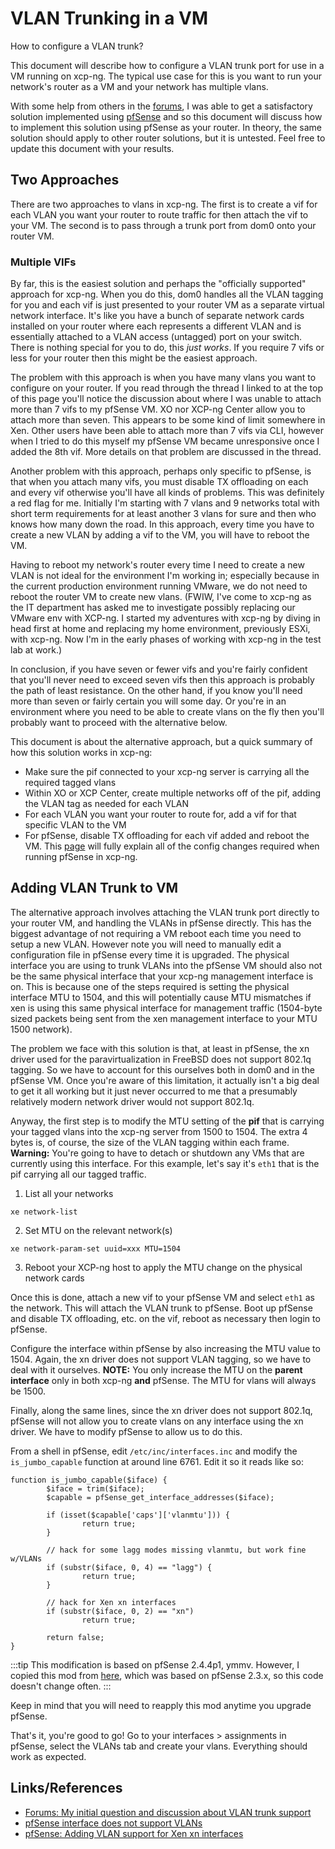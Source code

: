 # VLAN Trunking in a VM

How to configure a VLAN trunk?

This document will describe how to configure a VLAN trunk port for use in a VM running on xcp-ng. The typical use case for this is you want to run your network's router as a VM and your network has multiple vlans.

With some help from others in the [forums](https://xcp-ng.org/forum/topic/729/how-to-connect-vlan-trunk-to-vm/11), I was able to get a satisfactory solution implemented using [pfSense](https://pfsense.org) and so this document will discuss how to implement this solution using pfSense as your router. In theory, the same solution should apply to other router solutions, but it is untested. Feel free to update this document with your results.

## Two Approaches

There are two approaches to vlans in xcp-ng. The first is to create a vif for each VLAN you want your router to route traffic for then attach the vif to your VM. The second is to pass through a trunk port from dom0 onto your router VM.

### Multiple VIFs

By far, this is the easiest solution and perhaps the "officially supported" approach for xcp-ng. When you do this, dom0 handles all the VLAN tagging for you and each vif is just presented to your router VM as a separate virtual network interface. It's like you have a bunch of separate network cards installed on your router where each represents a different VLAN and is essentially attached to a VLAN access (untagged) port on your switch. There is nothing special for you to do, this _just works_. If you require 7 vifs or less for your router then this might be the easiest approach.

The problem with this approach is when you have many vlans you want to configure on your router. If you read through the thread I linked to at the top of this page you'll notice the discussion about where I was unable to attach more than 7 vifs to my pfSense VM. XO nor XCP-ng Center allow you to attach more than seven. This appears to be some kind of limit somewhere in Xen. Other users have been able to attach more than 7 vifs via CLI, however when I tried to do this myself my pfSense VM became unresponsive once I added the 8th vif. More details on that problem are discussed in the thread.

Another problem with this approach, perhaps only specific to pfSense, is that when you attach many vifs, you must disable TX offloading on each and every vif otherwise you'll have all kinds of problems. This was definitely a red flag for me. Initially I'm starting with 7 vlans and 9 networks total with short term requirements for at least another 3 vlans for sure and then who knows how many down the road. In this approach, every time you have to create a new VLAN by adding a vif to the VM, you will have to reboot the VM.

Having to reboot my network's router every time I need to create a new VLAN is not ideal for the environment I'm working in; especially because in the current production environment running VMware, we do not need to reboot the router VM to create new vlans. (FWIW, I've come to xcp-ng as the IT department has asked me to investigate possibly replacing our VMware env with XCP-ng. I started my adventures with xcp-ng by diving in head first at home and replacing my home environment, previously ESXi, with xcp-ng. Now I'm in the early phases of working with xcp-ng in the test lab at work.)

In conclusion, if you have seven or fewer vifs and you're fairly confident that you'll never need to exceed seven vifs then this approach is probably the path of least resistance. On the other hand, if you know you'll need more than seven or fairly certain you will some day. Or you're in an environment where you need to be able to create vlans on the fly then you'll probably want to proceed with the alternative below.

This document is about the alternative approach, but a quick summary of how this solution works in xcp-ng:
* Make sure the pif connected to your xcp-ng server is carrying all the required tagged vlans
* Within XO or XCP Center, create multiple networks off of the pif, adding the VLAN tag as needed for each VLAN
* For each VLAN you want your router to route for, add a vif for that specific VLAN to the VM
* For pfSense, disable TX offloading for each vif added and reboot the VM. This [page](pfsense) will fully explain all of the config changes required when running pfSense in xcp-ng.

## Adding VLAN Trunk to VM

The alternative approach involves attaching the VLAN trunk port directly to your router VM, and handling the VLANs in pfSense directly. This has the biggest advantage of not requiring a VM reboot each time you need to setup a new VLAN. However note you will need to manually edit a configuration file in pfSense every time it is upgraded. The physical interface you are using to trunk VLANs into the pfSense VM should also not be the same physical interface that your xcp-ng management interface is on. This is because one of the steps required is setting the physical interface MTU to 1504, and this will potentially cause MTU mismatches if xen is using this same physical interface for management traffic (1504-byte sized packets being sent from the xen management interface to your MTU 1500 network).

The problem we face with this solution is that, at least in pfSense, the xn driver used for the paravirtualization in FreeBSD does not support 802.1q tagging. So we have to account for this ourselves both in dom0 and in the pfSense VM. Once you're aware of this limitation, it actually isn't a big deal to get it all working but it just never occurred to me that a presumably relatively modern network driver would not support 802.1q.

Anyway, the first step is to modify the MTU setting of the **pif** that is carrying your tagged vlans into the xcp-ng server from 1500 to 1504. The extra 4 bytes is, of course, the size of the VLAN tagging within each frame. **Warning:** You're going to have to detach or shutdown any VMs that are currently using this interface. For this example, let's say it's `eth1` that is the pif carrying all our tagged traffic.


1. List all your networks
```
xe network-list
```
2. Set MTU on the relevant network(s)
```
xe network-param-set uuid=xxx MTU=1504
```
3. Reboot your XCP-ng host to apply the MTU change on the physical network cards


Once this is done, attach a new vif to your pfSense VM and select `eth1` as the network. This will attach the VLAN trunk to pfSense. Boot up pfSense and disable TX offloading, etc. on the vif, reboot as necessary then login to pfSense.

Configure the interface within pfSense by also increasing the MTU value to 1504. Again, the xn driver does not support VLAN tagging, so we have to deal with it ourselves. **NOTE:** You only increase the MTU on the **parent interface** only in both xcp-ng **and** pfSense. The MTU for vlans will always be 1500.

Finally, along the same lines, since the xn driver does not support 802.1q, pfSense will not allow you to create vlans on any interface using the xn driver. We have to modify pfSense to allow us to do this.

From a shell in pfSense, edit `/etc/inc/interfaces.inc` and modify the `is_jumbo_capable` function at around line 6761. Edit it so it reads like so:

```
function is_jumbo_capable($iface) {
        $iface = trim($iface);
        $capable = pfSense_get_interface_addresses($iface);

        if (isset($capable['caps']['vlanmtu'])) {
                return true;
        }

        // hack for some lagg modes missing vlanmtu, but work fine w/VLANs
        if (substr($iface, 0, 4) == "lagg") {
                return true;
        }

        // hack for Xen xn interfaces
        if (substr($iface, 0, 2) == "xn")
                return true;

        return false;
}
```
:::tip
This modification is based on pfSense 2.4.4p1, ymmv. However, I copied this mod from [here](https://eliasmoraispereira.wordpress.com/2016/10/05/pfsense-virtualizacao-com-xenserver-criando-vlans/), which was based on pfSense 2.3.x, so this code doesn't change often.
:::

Keep in mind that you will need to reapply this mod anytime you upgrade pfSense.

That's it, you're good to go!  Go to your interfaces > assignments in pfSense, select the VLANs tab and create your vlans. Everything should work as expected.

## Links/References

* [Forums: My initial question and discussion about VLAN trunk support](https://xcp-ng.org/forum/topic/729/how-to-connect-vlan-trunk-to-vm)
* [pfSense interface does not support VLANs](https://forum.netgate.com/topic/112359/xenserver-vlan-doesn-t-supporting-eth-device-for-vlan)
* [pfSense: Adding VLAN support for Xen xn interfaces](https://eliasmoraispereira.wordpress.com/2016/10/05/pfsense-virtualizacao-com-xenserver-criando-vlans/)